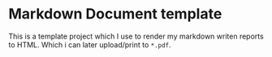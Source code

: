 # Markdown Document template
This is a template project which I use to render my markdown writen reports
to HTML. Which i can later upload/print to `*.pdf`.
